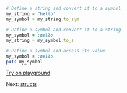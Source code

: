 ```rb
# Define a string and convert it to a symbol
my_string = "hello"
my_symbol = my_string.to_sym

# Define a symbol and convert it to a string
my_symbol = :hello
my_string = my_symbol.to_s

# Define a symbol and access its value
my_symbol = :hello
puts my_symbol
```

[Try on playground](https://onecompiler.com/ruby/3yh7dhbz9)

Next: [structs](/2022/11/12/structs.html)
